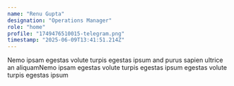 ```yaml
---
name: "Renu Gupta"
designation: "Operations Manager"
role: "home"
profile: "1749476510015-telegram.png"
timestamp: "2025-06-09T13:41:51.214Z"
---
```


Nemo ipsam egestas volute turpis egestas ipsum and purus sapien ultrice an aliquamNemo ipsam egestas volute turpis egestas ipsum
egestas volute turpis egestas ipsum 

